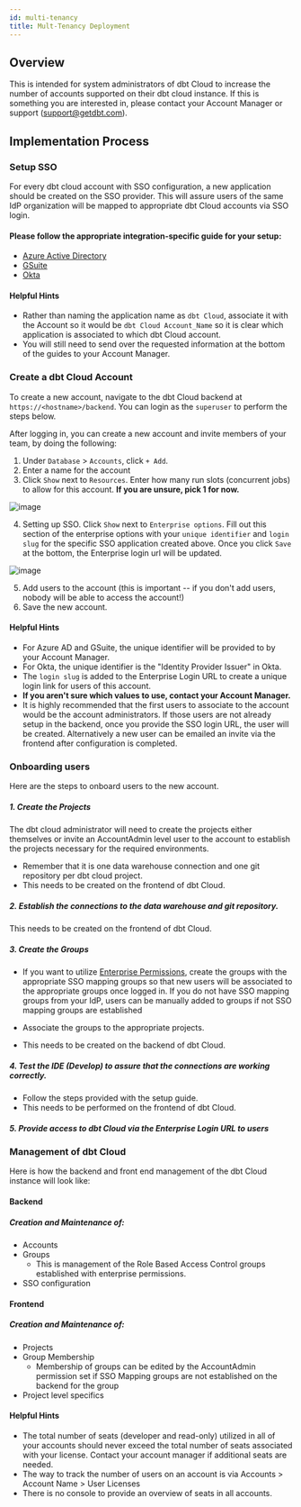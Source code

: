 ```yaml
---
id: multi-tenancy
title: Mult-Tenancy Deployment
---
```


##  Overview
This is intended for system administrators of dbt Cloud to increase the number of accounts 
supported on their dbt cloud instance. If this is something you are interested in, please contact your
Account Manager or support (support@getdbt.com). 

## Implementation Process

### Setup SSO

For every dbt cloud account with SSO configuration, a new application should be created on the SSO provider. 
This will assure users of the same IdP organization will be mapped to appropriate dbt Cloud accounts via SSO login. 

#### Please follow the appropriate integration-specific guide for your setup:
- [Azure Active Directory](dbt-cloud/dbt-cloud-enterprise/setting-up-enterprise-sso-with-azure-active--directory.md)
- [GSuite](dbt-cloud/dbt-cloud-enterprise/setting-up-sso-with-google-gsuite.md)
- [Okta](dbt-cloud/dbt-cloud-enterprise/setting-up-sso-with-okta.md)

#### Helpful Hints  
- Rather than naming the application name as `dbt Cloud`, associate it with the Account so it would be 
`dbt Cloud Account_Name` so it is clear which application is associated to which dbt Cloud account.
- You will still need to send over the requested information at the bottom of the guides to your Account Manager. 

### Create a dbt Cloud Account
To create a new account, navigate to the dbt Cloud backend at `https://<hostname>/backend`. You can login as the `superuser` to perform the steps below.

After logging in, you can create a new account and invite members of your team, by doing the following:

1. Under `Database` > `Accounts`, click `+ Add`. 
2. Enter a name for the account
3. Click `Show` next to `Resources`. Enter how many run slots (concurrent jobs) to allow for this account. 
    **If you are unsure, pick 1 for now.**
    
![image](https://user-images.githubusercontent.com/46451573/81334360-f2f4f500-9073-11ea-9412-e1b5428fff88.png)

4. Setting up SSO. Click `Show` next to `Enterprise options`.
Fill out this section of the enterprise options with your `unique identifier` and 
`login slug` for the specific SSO application created above. Once you click `Save`
at the bottom, the Enterprise login url will be updated.

![image](https://user-images.githubusercontent.com/46451573/81210559-0d5d9e80-8fa0-11ea-9422-eebd834f9e96.png)

5. Add users to the account (this is important -- if you don't add users, nobody will be able to access the account!)
6. Save the new account.


#### Helpful Hints

 - For Azure AD and GSuite, the unique identifier will be provided to by your Account Manager.
 - For Okta, the unique identifier is the "Identity Provider Issuer" in Okta.
 - The `login slug` is added to the Enterprise Login URL to create a unique login link for users of this account.
 - **If you aren't sure which values to use, contact your Account Manager.**
 - It is highly recommended that the first users to associate to the account would be the account administrators. If those users are not already setup in the backend, once you provide the SSO login URL, the user will be created. Alternatively a new user can be emailed an invite via the frontend after configuration is completed. 


### Onboarding users
Here are the steps to onboard users to the new account. 



##### 1. Create the Projects

The dbt cloud administrator will need to create the projects either themselves or invite an AccountAdmin level user to the account to establish the projects necessary for the required environments. 
    
- Remember that it is one data warehouse connection and one git repository per dbt cloud project.
- This needs to be created on the frontend of dbt Cloud.
        
##### 2. Establish the connections to the data warehouse and git repository.
 This needs to be created on the frontend of dbt Cloud.
 
##### 3. Create the Groups

 - If you want to utilize [Enterprise Permissions](dbt-cloud/dbt-cloud-enterprise/enterprise-permissions.md), create the groups with the appropriate SSO mapping groups so that new users will be associated to the appropriate groups once logged in. If you do 
 not have SSO mapping groups from your IdP, users can be manually added to groups if not SSO mapping groups are established
 
 - Associate the groups to the appropriate projects.
 
 - This needs to be created on the backend of dbt Cloud.
 
##### 4. Test the IDE (Develop) to assure that the connections are working correctly. 

- Follow the steps provided with the setup guide. 
- This needs to be performed on the frontend of dbt Cloud.
    
##### 5. Provide access to dbt Cloud via the Enterprise Login URL to users

### Management of dbt Cloud

Here is how the backend and front end management of the dbt Cloud instance will look 
like:

#### Backend
##### Creation and Maintenance of:

- Accounts 
- Groups
    - This is management of the Role Based Access Control groups established 
    with enterprise permissions.
- SSO configuration 

#### Frontend
##### Creation and Maintenance of:

- Projects 
- Group Membership
    - Membership of groups can be edited by the AccountAdmin permission set if 
        SSO Mapping groups are not established on the backend for the group
- Project level specifics 


#### Helpful Hints
- The total number of seats (developer and read-only) utilized in all of your accounts 
should never exceed the total number of seats associated with your license. 
Contact your account manager if additional seats are needed. 
- The way to track the number of users on an account is via Accounts > Account Name > User Licenses
- There is no console to provide an overview of seats in all accounts.





